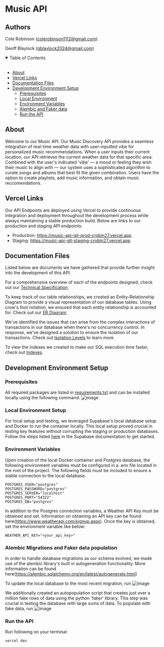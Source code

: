 # Music API

## Authors
Cole Robinson (colerobinson1112@gmail.com)

Geoff Blaylock (gblaylock2024@gmail.com)

<details open="open">
<summary>Table of Contents</summary>
<br>

- [About](#about)
- [Vercel Links](#vercel-links)
- [Documentation Files](#documentation-files)
- [Development Environment Setup](#development-environment-setup)
    - [Prerequisites](#prerequisites)
    - [Local Environment](#local-environment-setup)
    - [Environment Variables](#environment-variables)
    - [Alembic and Faker data](#alembic-migrations-and-faker-data-population)
    - [Run the API](#run-the-api)
</details>

## About
Welcome to our Music API. Our Music Discovery API provides a seamless integration of real-time weather data with user-inputted vibe for personalized music recommendations. When a user inputs their current location, our API retrieves the current weather data for that specific area. Combined with the user's indicated 'vibe' — a mood or feeling they wish their music to align with — our system uses a sophisticated algorithm to curate songs and albums that best fit the given combination. Users have the option to create playlists, add music information, and obtain music reccomendations. 

## Vercel Links
Our API Endpoints are deployed using Vercel to provide continuous integration and deployment throughout the development process while always maintaining a stable production build. Below are links to our production and staging API endpoints:
- Production: https://music-api-git-prod-crobin27.vercel.app
- Staging: https://music-api-git-staging-crobin27.vercel.app

## Documentation Files
Listed below are documents we have gathered that provide further insight into the development of this API.

For a comprehensive overview of each of the endpoints designed, check out our [Technical Specification](Documentation/Technical_Specification.pdf).

To keep track of our table relationships, we created an Entity-Relationship Diagram to provide a visual representation of our database tables. Using crow's foot notation, we ensured that each entity relationship is accounted for. Check out our [ER Diagram](Documentation/Dog_Trainer_ER_Diagram.pdf).

We've identified the issues that can arise from the complex interactions of transactions in our database when there's no concurrency control. In response, we've designed a solution to ensure the isolation of our transactions. Check out [Isolation Levels](Documentation/Isolation_Levels.pdf) to learn more.

To view the indexes we created to make our SQL execution time faster, check out [Indexes](Documentation/i.pdf).

## Development Environment Setup

### Prerequisites
All required packages are listed in [requirements.txt](requirements.txt) and can be installed locally using the following command:
![image](https://github.com/crobin27/music-api/assets/76970281/1f62f0b4-d099-4687-9606-6ade12ebcb81)

### Local Environment Setup
For local setup and testing, we leveraged Supabase's local database setup and Docker to run the container locally. This local setup proved crucial in testing key features without corrupting the staging or production databases. Follow the steps listed [here](https://supabase.com/docs/guides/getting-started/local-development) in the Supabase documentation to get started.

### Environment Variables
Upon creation of the local Docker container and Postgres database, the following environment variables must be configured in a .env file located in the root of the project. The following fields must be included to ensure a stable connection to the local database. 
```
POSTGRES_USER="postgres"
POSTGRES_PASSWORD="postgres"
POSTGRES_SERVER="localhost"
POSTGRES_PORT="54322"
POSTGRES_DB="postgres"
```

In addition to the Postgres connection variables, a Weather API Key must be obtained and set. Information on obtaining an API key can be found here(https://www.weatherapi.com/signup.aspx). Once the key is obtained, set the environment variable like below:
```
WEATHER_API_KEY="<your_api_key>"
```

### Alembic Migrations and Faker data population
In order to handle database migrations as our schema evolved, we made use of the alembic library's built in autogeneration functionality. More information can be found here(https://alembic.sqlalchemy.org/en/latest/autogenerate.html)

To update the local database to the most recent migration, run
![image](https://github.com/crobin27/music-api/assets/76970281/547337db-2ad0-4732-8f0d-1dcece8778a7)

We additionally created an autopopulation script that creates just over a million fake rows of data using the python 'faker' library. This step was crucial in testing the database with large sums of data. To populate with fake data, run
![image](https://github.com/crobin27/music-api/assets/76970281/30b181b8-95b9-4975-bbdd-9d983fe37d7c)


### Run the API
Run following on your terminal:
```
vercel dev
```
